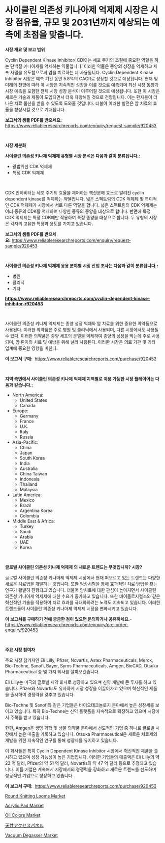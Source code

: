 <p><h1>사이클린 의존성 키나아제 억제제 시장은 시장 점유율, 규모 및 2031년까지 예상되는 예측에 초점을 맞춥니다.</h1></p><p><strong>시장 개요 및 보고 범위</strong></p>
<p><p>Cyclin Dependent Kinase Inhibitor( CDK)는 세포 주기의 조절에 중요한 역할을 하는 단백질 키나아제를 억제하는 약물입니다. 이러한 약물은 종양의 성장을 억제하고 세포 사멸을 유도함으로써 암을 치료하는 데 사용됩니다. Cyclin Dependent Kinase Inhibitor 시장은 예측 기간 동안 5.8%의 CAGR로 성장할 것으로 예상됩니다. 현재 및 미래의 전망에 따라 이 시장은 지속적인 성장을 이룰 것으로 예측되며 최신 시장 동향과 시장 예측을 포함한 전체 시장 성장 분석이 이루어질 것으로 예상됩니다. 또한 이 시장은 새로운 기술과 제품이 도입되면서 더욱 다양해질 것으로 전망됩니다. 이는 환자들이 더 나은 치료 옵션을 받을 수 있도록 도와줄 것입니다. 더불어 이러한 발전은 암 치료의 효율을 향상시킬 것으로 기대됩니다.</p></p>
<p><strong>보고서의 샘플 PDF를 받으세요:</strong> <a href="https://www.reliableresearchreports.com/enquiry/request-sample/920453">https://www.reliableresearchreports.com/enquiry/request-sample/920453</a></p>
<p>&nbsp;</p>
<p><strong>시장 세분화</strong></p>
<p><strong>사이클린 의존성 키나제 억제제 유형별 시장 분석은 다음과 같이 분류됩니다.:</strong></p>
<p><ul><li>광범위한 CDK 억제제</li><li>특정 CDK 억제제</li></ul></p>
<p>&nbsp;</p>
<p><p>CDK 인히비터는 세포 주기의 효율을 제어하는 핵산분해 효소로 알려진 cyclin dependent kinase를 억제하는 약물입니다. 넓은 스펙트럼의 CDK 억제제 및 특이적인 CDK 억제제가 시장에서 서로 다른 역할을 합니다. 넓은 스펙트럼의 CDK 억제제는 여러 종류의 CDK를 억제하여 다양한 종류의 종양을 대상으로 합니다. 반면에 특정 CDK 억제제는 특정 CDK에만 작용하여 특정 종양을 대상으로 합니다. 두 유형의 시장은 각자의 고유한 특징과 용도를 가지고 있습니다.</p></p>
<p><strong>보고서의 샘플 PDF를 받으세요:</strong>&nbsp;<a href="https://www.reliableresearchreports.com/enquiry/request-sample/920453">https://www.reliableresearchreports.com/enquiry/request-sample/920453</a></p>
<p>&nbsp;</p>
<p><strong> 사이클린 의존성 키나제 억제제 응용 분야별 시장 산업 조사는 다음과 같이 분류됩니다.:</strong></p>
<p><ul><li>병원</li><li>클리닉</li><li>기타</li></ul></p>
<p><strong><a href="https://www.reliableresearchreports.com/cyclin-dependent-kinase-inhibitor-r920453">https://www.reliableresearchreports.com/cyclin-dependent-kinase-inhibitor-r920453</a></strong></p>
<p>&nbsp;</p>
<p><p>사이클린 의존성 키나제 억제제는 종양 성장 억제와 암 치료를 위한 중요한 의약품으로 사용된다. 이러한 의약품은 주로 병원 및 클리닉에서 사용되며, 다른 시장에서도 사용될 수 있다. 이러한 의약품은 종양 세포의 분열을 억제하여 종양의 성장을 막는데 주로 사용되며, 암 환자의 치료 및 예방을 위해 널리 사용된다. 이러한 시장은 의료 기관 및 기타 업계에 중요한 영향을 미친다.</p></p>
<p><strong>이 보고서 구매:</strong>&nbsp; <a href="https://www.reliableresearchreports.com/purchase/920453">https://www.reliableresearchreports.com/purchase/920453</a></p>
<p>&nbsp;</p>
<p><strong>지역 측면에서 사이클린 의존성 키나제 억제제 지역별로 이용 가능한 시장 플레이어는 다음과 같습니다.:</strong></p>
<p><ul>
    <li>
        North America:
        <ul>
            <li>United States</li>
            <li>Canada</li>
        </ul>
    </li>
    <li>
        Europe:
        <ul>
            <li>Germany</li>
            <li>France</li>
            <li>U.K.</li>
            <li>Italy</li>
            <li>Russia</li>
        </ul>
    </li>
    <li>
        Asia-Pacific:
        <ul>
            <li>China</li>
            <li>Japan</li>
            <li>South Korea</li>
            <li>India</li>
            <li>Australia</li>
            <li>China Taiwan</li>
            <li>Indonesia</li>
            <li>Thailand</li>
            <li>Malaysia</li>
        </ul>
    </li>
    <li>
        Latin America:
        <ul>
            <li>Mexico</li>
            <li>Brazil</li>
            <li>Argentina Korea</li>
            <li>Colombia</li>
        </ul>
    </li>
    <li>
        Middle East & Africa:
        <ul>
            <li>Turkey</li>
            <li>Saudi</li>
            <li>Arabia</li>
            <li>UAE</li>
            <li>Korea</li>
        </ul>
    </li>
    </ul></p>
<p>&nbsp;</p>
<p><strong>글로벌 사이클린 의존성 키나제 억제제 의 새로운 트렌드는 무엇입니까? 시장?</strong></p>
<p><p>글로벌 사이클린 의존성 키나아제 억제제 시장에서 현재 떠오르고 있는 트렌드는 다양한 새로운 치료법을 개발하는 것입니다. 또한 임상시험을 통해 효과적인 치료 방법을 찾는 연구가 활발히 진행되고 있습니다. 더불어 암치료에 대한 관심이 높아지면서 사이클린 의존성 키나아제 억제제에 대한 수요가 증가하고 있습니다. 또한 바이올로지컬스와 같은 혁신적인 기술을 적용하여 치료 효과를 극대화하려는 노력도 지속되고 있습니다. 이러한 트렌드들이 사이클린 의존성 키나아제 억제제 시장을 변화시키고 있습니다.</p></p>
<p><strong>이 보고서를 구매하기 전에 궁금한 점이 있으면 문의하거나 공유하세요.</strong>- <a href="https://www.reliableresearchreports.com/enquiry/pre-order-enquiry/920453">https://www.reliableresearchreports.com/enquiry/pre-order-enquiry/920453</a></p>
<p>&nbsp;</p>
<p><strong>주요 시장 참여자</strong></p>
<p><p>주요 시장 참가자인 Eli Lilly, Pfizer, Novartis, Astex Pharmaceuticals, Merck, Bio-Techne, Sanofi, Bayer, Syros Pharmaceuticals, Amgen, BioCAD, Otsuka Pharmaceutical 중 몇 가지 회사를 살펴보겠습니다.</p><p>Eli Lilly는 미국의 글로벌 제약 회사로 성장하고 있으며 신약 개발에 큰 투자를 하고 있습니다. Pfizer와 Novartis도 유사하게 시장 성장을 이끌어가고 있으며 혁신적인 제품을 출시하여 경쟁력을 갖추고 있습니다.</p><p>Bio-Techne 및 Sanofi와 같은 기업들은 바이오테크놀로지 분야에서 높은 성장세를 보이고 있습니다. 특히 Bio-Techne는 신약 플랫폼을 지속적으로 확장하고 있으며 시장에서 주목을 받고 있습니다.</p><p>한편, Amgen은 생명 과학 및 생물 의약품 분야에서 선도적인 기업 중 하나로 글로벌 시장에서 높은 매출을 기록하고 있습니다. Otsuka Pharmaceutical은 새로운 치료제의 개발을 위한 지속적인 연구를 통해 성장세를 유지하고 있습니다.</p><p>이 회사들은 특히 Cyclin Dependent Kinase Inhibitor 시장에서 혁신적인 제품을 출시하고 있으며 성장 가능성이 높은 기업입니다. 이러한 기업들의 매출액은 Eli Lilly의 약 22 억 달러, Pfizer의 약 51 억 달러, Novartis의 약 47 억 달러 등으로 추정되고 있습니다. 이들 기업은 계속해서 시장에서의 경쟁력을 강화하고 새로운 트렌드를 선도하며 성공적인 기업으로 성장하고 있습니다.</p></p>
<p><strong>이 보고서 구매:</strong>&nbsp;&nbsp;<a href="https://www.reliableresearchreports.com/purchase/920453">https://www.reliableresearchreports.com/purchase/920453</a></p>
<p><p><a href="https://three-jumbo-f6d.notion.site/Round-Knitting-Looms-Market-Furnishes-Information-on-Market-Share-Market-Trends-and-Market-Growth-deb83d237edd42d79d0950710bd68699">Round Knitting Looms Market</a></p><p><a href="https://issuu.com/reportprime-2/docs/acrylic-pad-market-size-2030.pptx">Acrylic Pad Market</a></p><p><a href="https://issuu.com/reportprime-2/docs/oil-colors-market-size-2030.pptx">Oil Colors Market</a></p><p><a href="https://github.com/nemesis2824/Market-Research-Report-List-1/blob/main/473857730335.md">天井アクセスパネル</a></p><p><a href="https://github.com/globismark/Market-Research-Report-List-2/blob/main/vacuum-degasser-market.md">Vacuum Degasser Market</a></p></p>